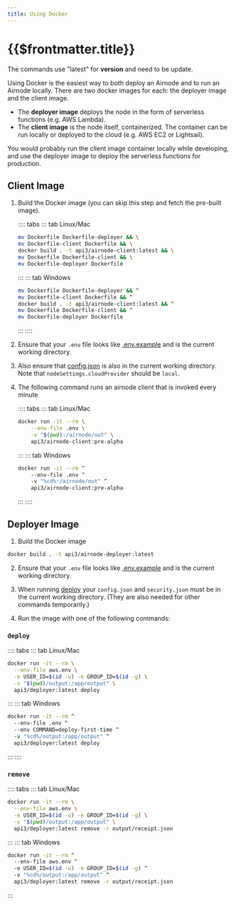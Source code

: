 ```yaml
---
title: Using Docker
---
```


# {{$frontmatter.title}}

<TocHeader />
<TOC class="table-of-contents" :include-level="[2,3]" />

<Fix>The commands use "latest" for <b>version</b> and need to be update.</Fix>

Using Docker is the easiest way to both deploy an Airnode and to run an Airnode locally. There are two docker images for each: the deployer image and the client image. 

- The **deployer image** deploys the node in the form of serverless functions (e.g. AWS Lambda). 
- The **client image** is the node itself, containerized. The container can be run locally or deployed to the cloud (e.g. AWS EC2 or Lightsail). 

You would probably run the client image container locally while developing, and use the deployer image to deploy the serverless functions for production.

## Client Image

1. Build the Docker image (you can skip this step and fetch the pre-built image).
  
    :::: tabs
    ::: tab Linux/Mac
      ```sh
      mv Dockerfile Dockerfile-deployer && \
      mv Dockerfile-client Dockerfile && \
      docker build . -t api3/airnode-client:latest && \
      mv Dockerfile Dockerfile-client && \
      mv Dockerfile-deployer Dockerfile
      ```
    :::
    ::: tab Windows
      ```sh
      mv Dockerfile Dockerfile-deployer && ^
      mv Dockerfile-client Dockerfile && ^
      docker build . -t api3/airnode-client:latest && ^
      mv Dockerfile Dockerfile-client && ^
      mv Dockerfile-deployer Dockerfile
      ```
    :::
    ::::

2. Ensure that your `.env` file looks like [.env.example](https://github.com/api3dao/airnode/blob/pre-alpha/packages/node/__dev__/.env.example) and is the current working directory.

3. Also ensure that [config.json](https://github.com/api3dao/airnode/blob/pre-alpha/packages/node/__dev__/config.json.example) is also in the current working directory.
Note that `nodeSettings.cloudProvider` should be `local`.

4. The following command runs an airnode client that is invoked every minute

    :::: tabs
    ::: tab Linux/Mac
      ```sh
      docker run -it --rm \
          --env-file .env \
          -v "$(pwd):/airnode/out" \
          api3/airnode-client:pre-alpha
      ```
    :::
    ::: tab Windows
      ```sh
      docker run -it --rm ^
          --env-file .env ^
          -v "%cd%:/airnode/out" ^
          api3/airnode-client:pre-alpha
      ```
    :::
    ::::


## Deployer Image

1. Build the Docker image
```sh
docker build . -t api3/airnode-deployer:latest
```

2. Ensure that your `.env` file looks like [.env.example](https://github.com/api3dao/airnode/blob/pre-alpha/packages/deployer/.env.example) and is the current working directory.

3. When running [deploy](#deploy) your `config.json` and `security.json` must be in the current working directory.
(They are also needed for other commands temporarily.)

4. Run the image with one of the following commands:

### `deploy`

:::: tabs
::: tab Linux/Mac
  ```sh
  docker run -it --rm \
    --env-file aws.env \
    -e USER_ID=$(id -u) -e GROUP_ID=$(id -g) \
    -v "$(pwd)/output:/app/output" \
    api3/deployer:latest deploy
  ```
:::
::: tab Windows
  ```sh
  docker run -it --rm ^
    --env-file .env ^
    --env COMMAND=deploy-first-time ^
    -v "%cd%/output:/app/output" ^
    api3/deployer:latest deploy
  ```
:::
::::

### `remove`

:::: tabs
::: tab Linux/Mac
  ```sh
  docker run -it --rm \
    --env-file aws.env \
    -e USER_ID=$(id -u) -e GROUP_ID=$(id -g) \
    -v "$(pwd)/output:/app/output" \
    api3/deployer:latest remove -r output/receipt.json
  ```
:::
::: tab Windows
  ```sh
  docker run -it --rm ^
    --env-file aws.env ^
    -e USER_ID=$(id -u) -e GROUP_ID=$(id -g) ^
    -v "%cd%/output:/app/output" ^
    api3/deployer:latest remove -r output/receipt.json
  ```
:::
